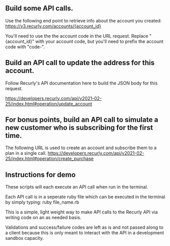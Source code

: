 ## Build some API calls.
Use the following end point to retrieve info about the account you created:
https://v3.recurly.com/accounts/{account_id}

You'll need to use the the account code in the URL request. Replace "{account_id}" with your account code, but you'll need to
prefix the account code with "code-".

## Build an API call to update the address for this account.
Follow Recurly's API documentation here to build the JSON body for this request.

https://developers.recurly.com/api/v2021-02-25/index.html#operation/update_account

## For bonus points, build an API call to simulate a new customer who is subscribing for the first time.

The following URL is used to create an account and subscribe them to a plan in a single call.
https://developers.recurly.com/api/v2021-02-25/index.html#operation/create_purchase

## Instructions for demo

These scripts will each execute an API call when run in the terminal.

Each API call is in a seperate ruby file which can be executed in the terminal by simply typing: ruby file_name.rb

This is a simple, light weight way to make API calls to the Recurly API via writing code on an as needed basis.

Validations and success/failure codes are left as is and not passed along to a client because this is only meant to interact with the API in a development sandbox capacity.